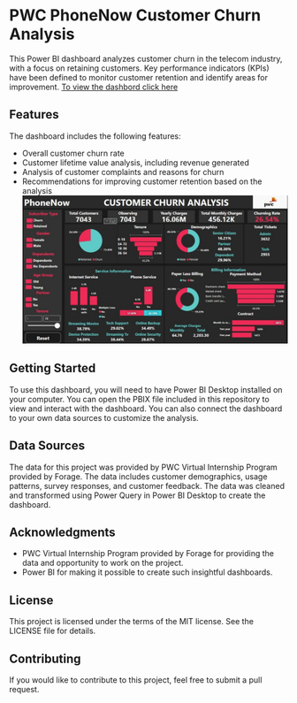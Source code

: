 # PWC PhoneNow Customer Churn Analysis

This Power BI dashboard analyzes customer churn in the telecom industry, with a focus on retaining customers. Key performance indicators (KPIs) have been defined to monitor customer retention and identify areas for improvement. [To view the dashbord click here](https://app.powerbi.com/view?r=eyJrIjoiMDhjMWVhZmUtYjZkYi00YzMzLTg0ZTUtZTFlMzU2NTllOGIyIiwidCI6IjM1NDNjNGI4LWY2MmUtNGZmOS04YTJiLWM4M2Y5ZGM5NGI2MCJ9)

## Features

The dashboard includes the following features:

- Overall customer churn rate
- Customer lifetime value analysis, including revenue generated
- Analysis of customer complaints and reasons for churn
- Recommendations for improving customer retention based on the analysis
![alt text](https://github.com/skprasad117/PWC-PhoneNow-Customer-Churn-Analysis/blob/main/Screenshot.JPG)

## Getting Started

To use this dashboard, you will need to have Power BI Desktop installed on your computer. You can open the PBIX file included in this repository to view and interact with the dashboard. You can also connect the dashboard to your own data sources to customize the analysis.

## Data Sources

The data for this project was provided by PWC Virtual Internship Program provided by Forage. The data includes customer demographics, usage patterns, survey responses, and customer feedback. The data was cleaned and transformed using Power Query in Power BI Desktop to create the dashboard.

## Acknowledgments

- PWC Virtual Internship Program provided by Forage for providing the data and opportunity to work on the project.
- Power BI for making it possible to create such insightful dashboards.

## License

This project is licensed under the terms of the MIT license. See the LICENSE file for details.

## Contributing

If you would like to contribute to this project, feel free to submit a pull request.
